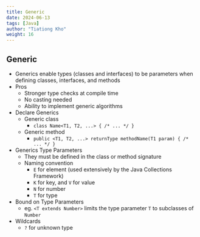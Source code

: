 ```yaml
---
title: Generic
date: 2024-06-13
tags: [Java]
author: "Tiationg Kho"
weight: 16
---
```


## Generic

- Generics enable types (classes and interfaces) to be parameters when defining classes, interfaces, and methods
- Pros
    - Stronger type checks at compile time
    - No casting needed
    - Ability to implement generic algorithms
- Declare Generics
    - Generic class
        - `class Name<T1, T2, ...> { /* ... */ }`
    - Generic method
        - `public <T1, T2, ...> returnType methodName(T1 param) { /* ... */ }`
- Generics Type Parameters
    - They must be defined in the class or method signature
    - Naming convention
        - `E` for element (used extensively by the Java Collections Framework)
        - `K` for key, and `V` for value
        - `N` for number
        - `T` for type
- Bound on Type Parameters
    - eg. `<T extends Number>` limits the type parameter `T` to subclasses of `Number`
- Wildcards
    - `?` for unknown type